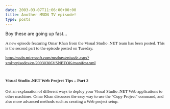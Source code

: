 ```yaml
---
date: 2003-03-07T11:06:00+00:00
title: Another MSDN TV episode!
type: posts
---
```

Boy these are going up fast... 

<p class="MsoNormal">
  <font face="Verdana" size="2"><span style="FONT-SIZE: 10pt; FONT-FAMILY: Verdana">A new episode featuring Omar Khan from the Visual Studio .NET team has been posted. This is the second part to the episode posted on Tuesday.</span>


<p class="MsoNormal">
  <font face="Verdana" size="2"><span style="FONT-SIZE: 10pt; FONT-FAMILY: Verdana"><a title="http://msdn.microsoft.com/msdntv/episode.aspx?xml=episodes/en/20030306VSNETOK/manifest.xml" href="http://msdn.microsoft.com/msdntv/episode.aspx?xml=episodes/en/20030306VSNETOK/manifest.xml">http://msdn.microsoft.com/msdntv/episode.aspx?xml=episodes/en/20030306VSNETOK/manifest.xml</a></span>


# **<font face="Verdana" size="2"><span style="FONT-SIZE: 10pt">Visual Studio .NET Web Project Tips – Part 2</span>**

<p class="MsoNormal">
  <font face="Verdana" size="2"><span style="FONT-SIZE: 10pt; FONT-FAMILY: Verdana">Get an explanation of different ways to deploy your Visual Studio .NET Web applications to other machines. Omar Khan discusses the easy way to use the "Copy Project" command, and also more advanced methods such as creating a Web project setup. </span>
